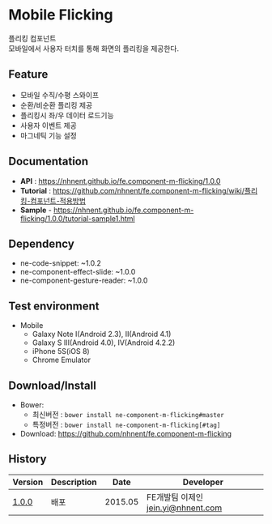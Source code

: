 Mobile Flicking
===============
플리킹 컴포넌트<br>모바일에서 사용자 터치를 통해 화면의 플리킹을 제공한다.

## Feature
* 모바일 수직/수평 스와이프
* 순환/비순환 플리킹 제공
* 플리킹시 좌/우 데이터 로드기능
* 사용자 이벤트 제공
* 마그네틱 기능 설정

## Documentation
* **API** : https://nhnent.github.io/fe.component-m-flicking/1.0.0
* **Tutorial** : https://github.com/nhnent/fe.component-m-flicking/wiki/플리킹-컴포넌트-적용방법
* **Sample** - https://nhnent.github.io/fe.component-m-flicking/1.0.0/tutorial-sample1.html




## Dependency
* ne-code-snippet: ~1.0.2
* ne-component-effect-slide: ~1.0.0
* ne-component-gesture-reader: ~1.0.0

## Test environment
* Mobile
	* Galaxy Note I(Android 2.3), II(Android 4.1)
	* Galaxy S III(Android 4.0), IV(Android 4.2.2)
	* iPhone 5S(iOS 8)
	* Chrome Emulator


## Download/Install
* Bower:
   * 최신버전 : `bower install ne-component-m-flicking#master`
   * 특정버전 : `bower install ne-component-m-flicking[#tag]`
* Download: https://github.com/nhnent/fe.component-m-flicking

## History
| Version | Description | Date | Developer |
| ---- | ---- | ---- | ---- |
| <a href="https://github.nhnent.com/pages/fe/component-m-flicking/1.0.0">1.0.0</a> | 배포 | 2015.05 | FE개발팀 이제인 <jein.yi@nhnent.com> |
